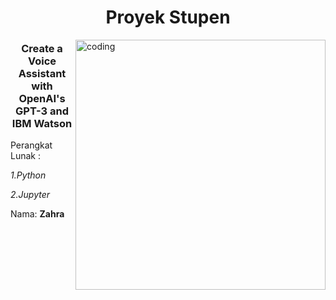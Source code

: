 <h1 align="center">Proyek Stupen</h1>
<img align="right" alt="coding" width="400" src="https://i.pinimg.com/originals/24/ff/55/24ff553a23d3ab9d7014a49aad32e112.gif"> 
<h3 align="center">Create a Voice Assistant with OpenAI's GPT-3 and IBM Watson</h3>

Perangkat Lunak :

  *1.Python*

 *2.Jupyter*




Nama: **Zahra**

<p align="left">
</p>
